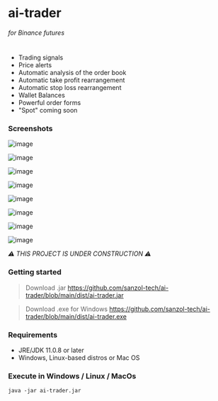 # ai-trader 
*for Binance futures*
#

- Trading signals
- Price alerts
- Automatic analysis of the order book
- Automatic take profit rearrangement
- Automatic stop loss rearrangement
- Wallet Balances
- Powerful order forms
- "Spot" coming soon

### Screenshots

![image](https://user-images.githubusercontent.com/68629815/190016368-4d976df0-219b-486c-b0c6-69f0717c9b64.png)

![image](https://user-images.githubusercontent.com/68629815/190864263-28896582-0188-4f68-8d34-b8ce6615102c.png)

![image](https://user-images.githubusercontent.com/68629815/180347592-74e8f6bb-1fd9-41e7-880f-002fe4f8866c.png)

![image](https://user-images.githubusercontent.com/68629815/190014813-63ddf79d-d1b2-480a-8ffb-5b34855e4318.png)

![image](https://user-images.githubusercontent.com/68629815/168664840-2862cc15-18de-4dc5-8adf-87ffc5f9ddb6.png)

![image](https://user-images.githubusercontent.com/68629815/190015296-88c061cf-49df-4b2c-b089-ceca9fb404ce.png)

![image](https://user-images.githubusercontent.com/68629815/169188305-06d72c1a-52fe-4782-88e3-9cbe660e149a.png)

![image](https://user-images.githubusercontent.com/68629815/169203512-ebd084cb-85e3-4fa8-acb6-150b4d9b9c46.png)

*:warning: THIS PROJECT IS UNDER CONSTRUCTION :warning:*

### Getting started
> Download .jar
https://github.com/sanzol-tech/ai-trader/blob/main/dist/ai-trader.jar

> Download .exe for Windows
https://github.com/sanzol-tech/ai-trader/blob/main/dist/ai-trader.exe

### Requirements
- JRE/JDK 11.0.8 or later
- Windows, Linux-based distros or Mac OS


### Execute in Windows / Linux / MacOs
```
java -jar ai-trader.jar
```
